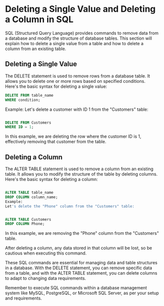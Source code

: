 # Deleting a Single Value and Deleting a Column in SQL

SQL (Structured Query Language) provides commands to remove data from a database and modify the structure of database tables. This section will explain how to delete a single value from a table and how to delete a column from an existing table.

## Deleting a Single Value

The DELETE statement is used to remove rows from a database table. It allows you to delete one or more rows based on specified conditions. Here's the basic syntax for deleting a single value:

```sql
DELETE FROM table_name
WHERE condition;
```
Example:
Let's delete a customer with ID 1 from the "Customers" table:
```sql

DELETE FROM Customers
WHERE ID = 1;
```

In this example, we are deleting the row where the customer ID is 1, effectively removing that customer from the table.

## Deleting a Column
The ALTER TABLE statement is used to remove a column from an existing table. It allows you to modify the structure of the table by deleting columns. Here's the basic syntax for deleting a column:

```sql

ALTER TABLE table_name
DROP COLUMN column_name;
Example:
Let's delete the "Phone" column from the "Customers" table:
```

```sql

ALTER TABLE Customers
DROP COLUMN Phone;
```

In this example, we are removing the "Phone" column from the "Customers" table.

After deleting a column, any data stored in that column will be lost, so be cautious when executing this command.

These SQL commands are essential for managing data and table structures in a database. With the DELETE statement, you can remove specific data from a table, and with the ALTER TABLE statement, you can delete columns to adapt to changing data requirements.

Remember to execute SQL commands within a database management system like MySQL, PostgreSQL, or Microsoft SQL Server, as per your setup and requirements.


